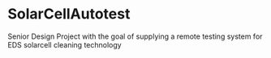 # SolarCellAutotest
Senior Design Project with the goal of supplying a remote testing system for EDS solarcell cleaning technology
